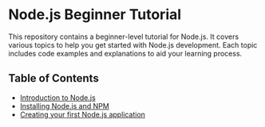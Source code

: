 # Node.js Beginner Tutorial

This repository contains a beginner-level tutorial for Node.js. It covers various topics to help you get started with Node.js development. Each topic includes code examples and explanations to aid your learning process.

## Table of Contents

- [Introduction to Node.js](./introduction-to-nodejs/)
- [Installing Node.js and NPM](./installing-nodejs-and-npm/)
- [Creating your first Node.js application](./creating-first-nodejs-application/)
